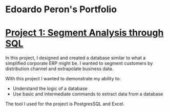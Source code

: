 # Edoardo Peron's Portfolio


# [Project 1: Segment Analysis through SQL](https://edoardoperon.github.io/Segment_Analysis_through_SQL/)

In this project, I designed and created a database similar to what a simplified corporate ERP might be. I wanted to segment customers by distribution channel and extrapolate business data.

With this project I wanted to demonstrate my ability to:
- Understand the logic of a database
- Use basic and intermediate commands to extract data from a database

The tool I used for the project is PostgresSQL and Excel.
